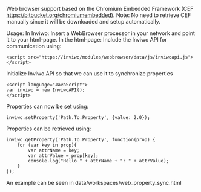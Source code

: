 Web browser support based on the Chromium Embedded Framework (CEF https://bitbucket.org/chromiumembedded).
Note: No need to retrieve CEF manually since it will be downloaded and setup automatically.

Usage:
In Inviwo:
Insert a WebBrowser processor in your network and point it to your html-page.
In the html-page:
Include the Inviwo API for communication using:
```
<script src="https://inviwo/modules/webbrowser/data/js/inviwoapi.js"></script>
```
Initialize Inviwo API so that we can use it to synchronize properties
```
<script language="JavaScript">
var inviwo = new InviwoAPI();
</script>
```
Properties can now be set using:
```
inviwo.setProperty('Path.To.Property', {value: 2.0});
```
Properties can be retrieved using:
```
inviwo.getProperty('Path.To.Property', function(prop) {
    for (var key in prop){
        var attrName = key;
        var attrValue = prop[key];
        console.log("Hello " + attrName + ": " + attrValue);
    }
});
```
An example can be seen in data/workspaces/web_property_sync.html
